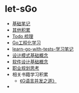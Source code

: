 # let-sGo

- [基础笔记](note_markdown/基础笔记.md)
- [其他积累](code_content/go_struct/catalog.md)
- [Todo 梳理](./todo_list.md)
- [Go工程化学习](./go_learn/catalog.md)
- [learn-go-with-tests-学习笔记](learn_go_with_tests/0-catalog.md)
- [设计模式基础概念](./design-pattern/base_note/base_concept.md)
- [软件设计基础概念](./soft-design/base_concept.md)
- [职业规划思考](./career_think.md)
- 相关书籍学习积累
  - [《G语言并发之道》](related_book_learn/Concurrency_in_go/learn_catagory.md)
- 



